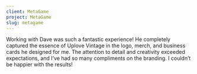 ```yaml
---
client: MetaGame
project: MetaGame
slug: metagame
---
```


Working with Dave was such a fantastic experience! He completely captured the essence of Uplove Vintage in the logo, merch, and business cards he designed for me. The attention to detail and creativity exceeded expectations, and I’ve had so many compliments on the branding. I couldn’t be happier with the results!


